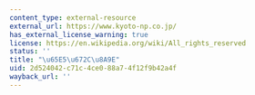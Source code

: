 ```yaml
---
content_type: external-resource
external_url: https://www.kyoto-np.co.jp/
has_external_license_warning: true
license: https://en.wikipedia.org/wiki/All_rights_reserved
status: ''
title: "\u65E5\u672C\u8A9E"
uid: 2d524042-c71c-4ce0-88a7-4f12f9b42a4f
wayback_url: ''
---
```

